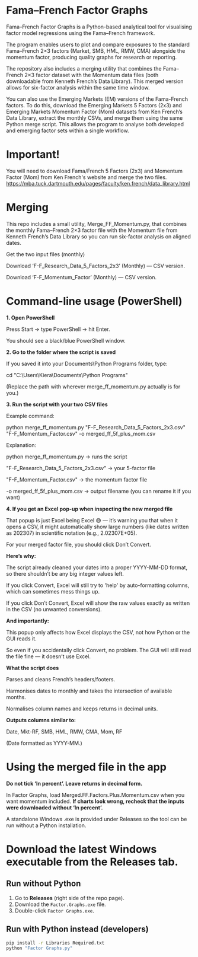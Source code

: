 # Fama–French Factor Graphs

Fama–French Factor Graphs is a Python-based analytical tool for visualising factor model regressions using the Fama–French framework.

The program enables users to plot and compare exposures to the standard Fama–French 2×3 factors (Market, SMB, HML, RMW, CMA) alongside the momentum factor, producing quality graphs for research or reporting.

The repository also includes a merging utility that combines the Fama–French 2×3 factor dataset with the Momentum data files (both downloadable from Kenneth French’s Data Library). This merged version allows for six-factor analysis within the same time window.

You can also use the Emerging Markets (EM) versions of the Fama-French factors. To do this, download the Emerging Markets 5 Factors (2x3) and Emerging Markets Momentum Factor (Mom) datasets from Ken French’s Data Library, extract the monthly CSVs, and merge them using the same Python merge script. This allows the program to analyse both developed and emerging factor sets within a single workflow.

# Important! 
You will need to download Fama/French 5 Factors (2x3) and Momentum Factor (Mom) from Ken French's website and merge the two files.
https://mba.tuck.dartmouth.edu/pages/faculty/ken.french/data_library.html

# Merging

This repo includes a small utility, Merge_FF_Momentum.py, that combines the monthly Fama–French 2×3 factor file with the Momentum file from Kenneth French’s Data Library so you can run six-factor analysis on aligned dates.

Get the two input files (monthly)

Download ‘F-F_Research_Data_5_Factors_2x3’ (Monthly) — CSV version.

Download ‘F-F_Momentum_Factor’ (Monthly) — CSV version.

# Command-line usage (PowerShell)
**1. Open PowerShell**

Press Start → type PowerShell → hit Enter.

You should see a black/blue PowerShell window.

**2. Go to the folder where the script is saved**

If you saved it into your Documents\Python Programs folder, type:

cd "C:\Users\Kiera\Documents\Python Programs"

(Replace the path with wherever merge_ff_momentum.py actually is for you.)

**3. Run the script with your two CSV files**

Example command:

python merge_ff_momentum.py "F-F_Research_Data_5_Factors_2x3.csv" "F-F_Momentum_Factor.csv" -o merged_ff_5f_plus_mom.csv

Explanation:

python merge_ff_momentum.py → runs the script

"F-F_Research_Data_5_Factors_2x3.csv" → your 5-factor file

"F-F_Momentum_Factor.csv" → the momentum factor file

-o merged_ff_5f_plus_mom.csv → output filename (you can rename it if you want)

**4. If you get an Excel pop-up when inspecting the new merged file**

That popup is just Excel being Excel 😅 — it’s warning you that when it opens a CSV, it might automatically show large numbers (like dates written as 202307) in scientific notation (e.g., 2.02307E+05).

For your merged factor file, you should click Don’t Convert.

**Here’s why:**

The script already cleaned your dates into a proper YYYY-MM-DD format, so there shouldn’t be any big integer values left.

If you click Convert, Excel will still try to 'help' by auto-formatting columns, which can sometimes mess things up.

If you click Don’t Convert, Excel will show the raw values exactly as written in the CSV (no unwanted conversions).

**And importantly:**

This popup only affects how Excel displays the CSV, not how Python or the GUI reads it.

So even if you accidentally click Convert, no problem. The GUI will still read the file fine — it doesn’t use Excel.

**What the script does**

Parses and cleans French’s headers/footers.

Harmonises dates to monthly and takes the intersection of available months.

Normalises column names and keeps returns in decimal units.

**Outputs columns similar to:**

Date, Mkt-RF, SMB, HML, RMW, CMA, Mom, RF

(Date formatted as YYYY-MM.)

# Using the merged file in the app

**Do not tick ‘In percent’. Leave returns in decimal form.**

In Factor Graphs, load Merged.FF.Factors.Plus.Momentum.csv when you want momentum included.
**If charts look wrong, recheck that the inputs were downloaded without ‘In percent’.**

A standalone Windows .exe is provided under Releases so the tool can be run without a Python installation.

# Download the latest Windows executable from the **Releases** tab.

## Run without Python
1. Go to **Releases** (right side of the repo page).
2. Download the `Factor.Graphs.exe` file.
3. Double-click `Factor Graphs.exe`.

## Run with Python instead (developers)
```bash
pip install -r Libraries Required.txt
python "Factor Graphs.py"
